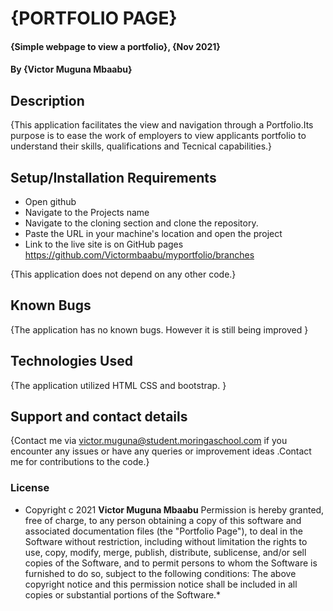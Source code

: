 # {PORTFOLIO PAGE}
#### {Simple webpage to view a portfolio}, {Nov 2021}
#### By **{Victor Muguna Mbaabu}**
## Description
{This application facilitates the view and navigation through a Portfolio.Its purpose is to ease the work of employers to view applicants portfolio to understand their skills, qualifications and Tecnical capabilities.}
## Setup/Installation Requirements
* Open github 
* Navigate to the Projects name 
* Navigate to the cloning section and clone the repository.
* Paste the URL in your machine's location and open the project
* Link to the live site is on GitHub pages https://github.com/Victormbaabu/myportfolio/branches

{This application does not depend on any other code.}
## Known Bugs
{The application has no known bugs. However it is still being improved }
## Technologies Used
{The application utilized HTML CSS and bootstrap. }
## Support and contact details
{Contact me via victor.muguna@student.moringaschool.com if you encounter any issues or have any queries or improvement ideas .Contact me for contributions to the code.}
### License
* Copyright c 2021 **Victor Muguna Mbaabu**
Permission is hereby granted, free of charge, to any person obtaining a copy of this software and associated documentation files (the "Portfolio Page"), to deal in the Software without restriction, including without limitation the rights to use, copy, modify, merge, publish, distribute, sublicense, and/or sell copies of the Software, and to permit persons to whom the Software is furnished to do so, subject to the following conditions:
The above copyright notice and this permission notice shall be included in all copies or substantial portions of the Software.*
